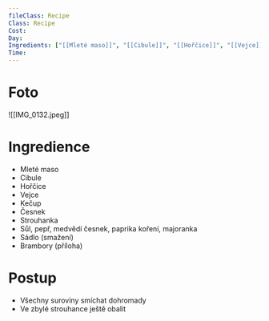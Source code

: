 ```yaml
---
fileClass: Recipe
Class: Recipe
Cost: 
Day: 
Ingredients: ["[[Mleté maso]]", "[[Cibule]]", "[[Hořčice]]", "[[Vejce]]", "[[Kečup]]", "[[Česnek]]", "[[Strouhanka]]", "[[Sůl]]", "[[Pepř]]", "[[Medvědí česnek]]", "[[Brambory]]", "[[Majoránka]]", "[[Paprika koření]]"]
Time:
---
```

# Foto 

![[IMG_0132.jpeg]]
# Ingredience
- Mleté maso 
- Cibule
- Hořčice
- Vejce 
- Kečup
- Česnek
- Strouhanka
- Sůl, pepř, medvědí česnek, paprika koření, majoranka
- Sádlo (smažení)
- Brambory (příloha)

# Postup 
- Všechny suroviny smíchat dohromady
- Ve zbylé strouhance ještě obalit 
